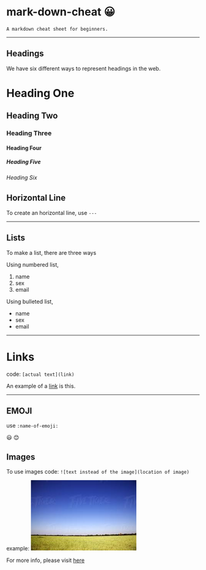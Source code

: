 # mark-down-cheat :grinning:
	A markdown cheat sheet for beginners.

---

## Headings 

We have six different ways to represent headings in the web.

# Heading One

## Heading Two

### Heading Three

#### Heading Four

##### Heading Five

###### Heading Six


## Horizontal Line
To create an horizontal line, use `---` 

-----

## Lists

To make a list, there are three ways

Using numbered list,
1. name
2. sex
3. email

Using bulleted list,
- name
- sex
- email


---

# Links

code: `[actual text](link)`

An example of a [link](https://google.com) is this.

---

## EMOJI

use `:name-of-emoji:`

:smiley:
:blush:

## Images

To use images
code: `![text instead of the image](location of image)`

example: ![A sample green field](/sample.jpg)

For more info, please visit [here](https://guides.github.com/pdfs/markdown-cheatsheet-online.pdf)
